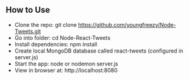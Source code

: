 ## How to Use
- Clone the repo: git clone https://github.com/youngfreezy/Node-Tweets.git
- Go into folder: cd Node-React-Tweets
- Install dependencies: npm install
- Create local MongoDB database called react-tweets (configured in server.js)
- Start the app: node or nodemon server.js
- View in browser at: http://localhost:8080
